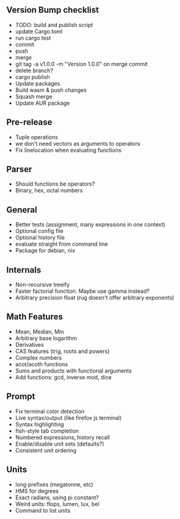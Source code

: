 ## Version Bump checklist
 - TODO: build and publish script
 - update Cargo.toml
 - run cargo test
 - commit
 - push
 - merge
 - git tag -a v1.0.0 -m "Version 1.0.0" on merge commit
 - delete branch?
 - cargo publish
 - Update packages
 - Build wasm & push changes
 - Squash merge
 - Update AUR package


## Pre-release
 - Tuple operations
 - we don't need vectors as arguments to operators
 - Fix linelocation when evaluating functions

## Parser
 - Should functions be operators?
 - Binary, hex, octal numbers


## General
 - Better tests (assignment, many expressions in one context)
 - Optional config file
 - Optional history file
 - evaluate straight from command line
 - Package for debian, nix


## Internals
 - Non-recursive treeify
 - Faster factorial function. Maybe use gamma instead?
 - Arbitrary precision float (rug doesn't offer arbitrary exponents)

## Math Features
 - Mean, Median, Min
 - Arbitrary base logarithm
 - Derivatives
 - CAS features (trig, roots and powers)
 - Complex numbers
 - acot/acoth functions
 - Sums and products with functional arguments
 - Add functions: gcd, inverse mod, dice

## Prompt
 - Fix terminal color detection
 - Live syntax/output (like firefox js terminal)
 - Syntax highlighting
 - fish-style tab completion
 - Numbered expressions, history recall
 - Enable/disable unit sets (defaults?)
 - Consistent unit ordering

## Units
 - long prefixes (megatonne, etc)
 - HMS for degrees
 - Exact radians, using pi constant?
 - Weird units: flops, lumen, lux, bel
 - Command to list units